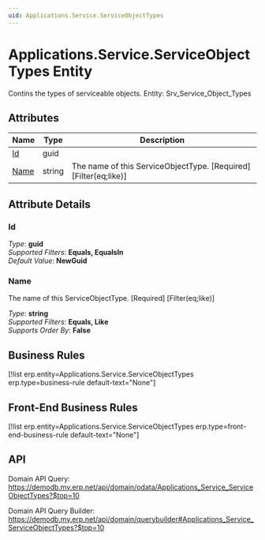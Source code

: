```yaml
---
uid: Applications.Service.ServiceObjectTypes
---
```

# Applications.Service.ServiceObjectTypes Entity

Contins the types of serviceable objects. Entity: Srv_Service_Object_Types

## Attributes

| Name | Type | Description |
| ---- | ---- | --- |
| [Id](Applications.Service.ServiceObjectTypes.md#id) | guid |  
| [Name](Applications.Service.ServiceObjectTypes.md#name) | string | The name of this ServiceObjectType. [Required] [Filter(eq;like)] 


## Attribute Details

### Id

_Type_: **guid**  
_Supported Filters_: **Equals, EqualsIn**  
_Default Value_: **NewGuid**  

### Name

The name of this ServiceObjectType. [Required] [Filter(eq;like)]

_Type_: **string**  
_Supported Filters_: **Equals, Like**  
_Supports Order By_: **False**  



## Business Rules

[!list erp.entity=Applications.Service.ServiceObjectTypes erp.type=business-rule default-text="None"]

## Front-End Business Rules

[!list erp.entity=Applications.Service.ServiceObjectTypes erp.type=front-end-business-rule default-text="None"]

## API

Domain API Query:
<https://demodb.my.erp.net/api/domain/odata/Applications_Service_ServiceObjectTypes?$top=10>

Domain API Query Builder:
<https://demodb.my.erp.net/api/domain/querybuilder#Applications_Service_ServiceObjectTypes?$top=10>

